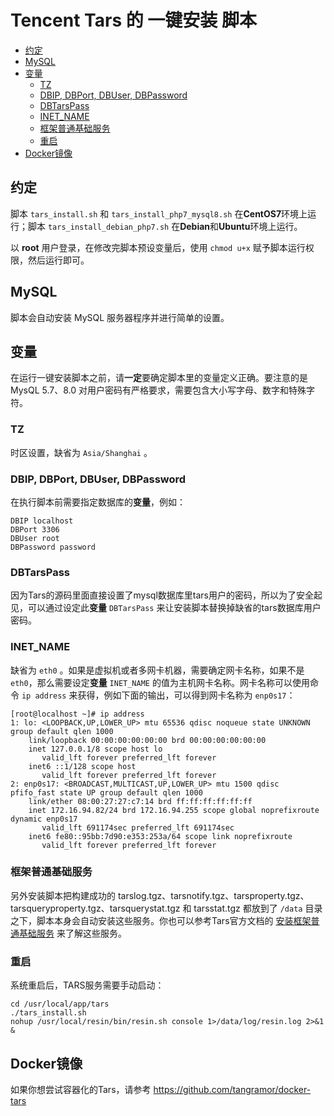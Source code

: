 # Tencent Tars 的 一键安装 脚本

* [约定](#约定)
* [MySQL](#mysql)
* [变量](#变量)
  * [TZ](#tz)
  * [DBIP, DBPort, DBUser, DBPassword](#dbip-dbport-dbuser-dbpassword)
  * [DBTarsPass](#dbtarspass)
  * [INET_NAME](#inet_name)
  * [框架普通基础服务](#框架普通基础服务)
  * [重启](#重启)
* [Docker镜像](#docker镜像)


约定
-----

脚本 `tars_install.sh` 和 `tars_install_php7_mysql8.sh` 在**CentOS7**环境上运行；脚本 `tars_install_debian_php7.sh` 在**Debian**和**Ubuntu**环境上运行。

以 **root** 用户登录，在修改完脚本预设变量后，使用 `chmod u+x` 赋予脚本运行权限，然后运行即可。


MySQL
-----

脚本会自动安装 MySQL 服务器程序并进行简单的设置。


变量
--------

在运行一键安装脚本之前，请**一定**要确定脚本里的变量定义正确。要注意的是 MysQL 5.7、8.0 对用户密码有严格要求，需要包含大小写字母、数字和特殊字符。

### TZ

时区设置，缺省为 `Asia/Shanghai` 。


### DBIP, DBPort, DBUser, DBPassword

在执行脚本前需要指定数据库的**变量**，例如：
```
DBIP localhost
DBPort 3306
DBUser root
DBPassword password
```


### DBTarsPass

因为Tars的源码里面直接设置了mysql数据库里tars用户的密码，所以为了安全起见，可以通过设定此**变量** `DBTarsPass` 来让安装脚本替换掉缺省的tars数据库用户密码。


### INET_NAME
缺省为 `eth0` 。如果是虚拟机或者多网卡机器，需要确定网卡名称，如果不是 `eth0`，那么需要设定**变量** `INET_NAME` 的值为主机网卡名称。网卡名称可以使用命令 `ip address` 来获得，例如下面的输出，可以得到网卡名称为 `enp0s17`：
```
[root@localhost ~]# ip address
1: lo: <LOOPBACK,UP,LOWER_UP> mtu 65536 qdisc noqueue state UNKNOWN group default qlen 1000
    link/loopback 00:00:00:00:00:00 brd 00:00:00:00:00:00
    inet 127.0.0.1/8 scope host lo
       valid_lft forever preferred_lft forever
    inet6 ::1/128 scope host 
       valid_lft forever preferred_lft forever
2: enp0s17: <BROADCAST,MULTICAST,UP,LOWER_UP> mtu 1500 qdisc pfifo_fast state UP group default qlen 1000
    link/ether 08:00:27:27:c7:14 brd ff:ff:ff:ff:ff:ff
    inet 172.16.94.82/24 brd 172.16.94.255 scope global noprefixroute dynamic enp0s17
       valid_lft 691174sec preferred_lft 691174sec
    inet6 fe80::95bb:7d90:e353:253a/64 scope link noprefixroute 
       valid_lft forever preferred_lft forever
```


### 框架普通基础服务
另外安装脚本把构建成功的 tarslog.tgz、tarsnotify.tgz、tarsproperty.tgz、tarsqueryproperty.tgz、tarsquerystat.tgz 和 tarsstat.tgz 都放到了 `/data` 目录之下，脚本本身会自动安装这些服务。你也可以参考Tars官方文档的 [安装框架普通基础服务](https://github.com/Tencent/Tars/blob/master/Install.md#44-%E5%AE%89%E8%A3%85%E6%A1%86%E6%9E%B6%E6%99%AE%E9%80%9A%E5%9F%BA%E7%A1%80%E6%9C%8D%E5%8A%A1) 来了解这些服务。


### 重启
系统重启后，TARS服务需要手动启动：
```
cd /usr/local/app/tars
./tars_install.sh
nohup /usr/local/resin/bin/resin.sh console 1>/data/log/resin.log 2>&1 &
```

Docker镜像
-----------

如果你想尝试容器化的Tars，请参考 https://github.com/tangramor/docker-tars 

